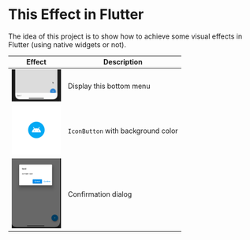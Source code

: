 # This Effect in Flutter

The idea of this project is to show how to achieve some visual effects in Flutter (using native widgets or not).

| Effect | Description |
| ------ | ----------- |
| <a href="effects/showModalBottomSheet"><img src="images/showModalBottomSheet.gif" style="max-width: 100px" /></a> | Display this bottom menu |
| <a href="effects/iconButtonWithCircleBackground"><img src="images/iconButtonWithCircleBackground.png" style="max-width: 100px" /></a> | `IconButton` with background color |
| <a href="effects/showDialog"><img src="images/showDialog.jpg" style="max-width: 100px" /></a> | Confirmation dialog |
